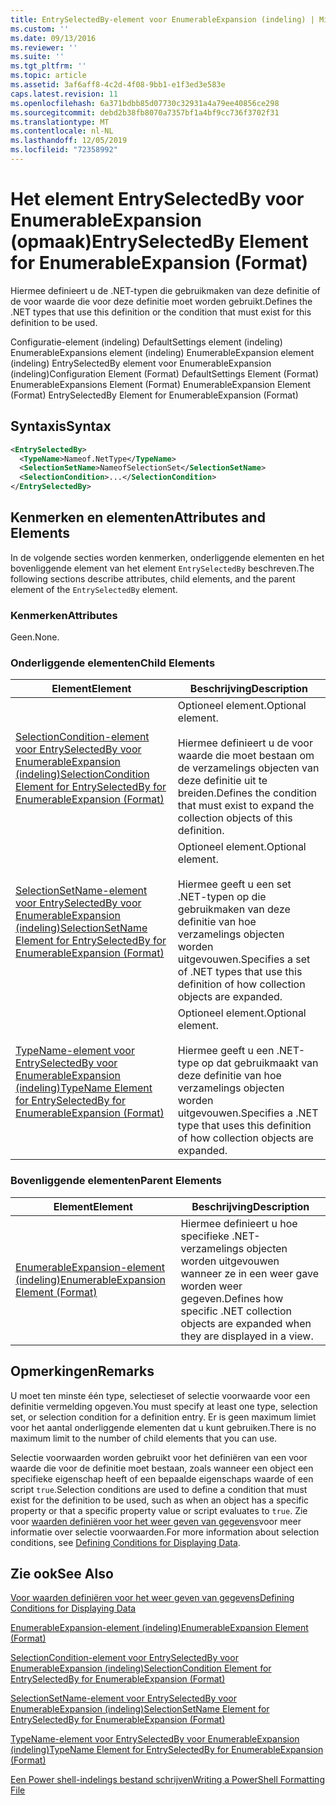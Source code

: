 ```yaml
---
title: EntrySelectedBy-element voor EnumerableExpansion (indeling) | Microsoft Docs
ms.custom: ''
ms.date: 09/13/2016
ms.reviewer: ''
ms.suite: ''
ms.tgt_pltfrm: ''
ms.topic: article
ms.assetid: 3af6aff8-4c2d-4f08-9bb1-e1f3ed3e583e
caps.latest.revision: 11
ms.openlocfilehash: 6a371bdbb85d07730c32931a4a79ee40856ce298
ms.sourcegitcommit: debd2b38fb8070a7357bf1a4bf9cc736f3702f31
ms.translationtype: MT
ms.contentlocale: nl-NL
ms.lasthandoff: 12/05/2019
ms.locfileid: "72358992"
---
```

# <a name="entryselectedby-element-for-enumerableexpansion-format"></a><span data-ttu-id="00b18-102">Het element EntrySelectedBy voor EnumerableExpansion (opmaak)</span><span class="sxs-lookup"><span data-stu-id="00b18-102">EntrySelectedBy Element for EnumerableExpansion (Format)</span></span>

<span data-ttu-id="00b18-103">Hiermee definieert u de .NET-typen die gebruikmaken van deze definitie of de voor waarde die voor deze definitie moet worden gebruikt.</span><span class="sxs-lookup"><span data-stu-id="00b18-103">Defines the .NET types that use this definition or the condition that must exist for this definition to be used.</span></span>

<span data-ttu-id="00b18-104">Configuratie-element (indeling) DefaultSettings element (indeling) EnumerableExpansions element (indeling) EnumerableExpansion element (indeling) EntrySelectedBy element voor EnumerableExpansion (indeling)</span><span class="sxs-lookup"><span data-stu-id="00b18-104">Configuration Element (Format) DefaultSettings Element (Format) EnumerableExpansions Element (Format) EnumerableExpansion Element (Format) EntrySelectedBy Element for EnumerableExpansion (Format)</span></span>

## <a name="syntax"></a><span data-ttu-id="00b18-105">Syntaxis</span><span class="sxs-lookup"><span data-stu-id="00b18-105">Syntax</span></span>

```xml
<EntrySelectedBy>
  <TypeName>Nameof.NetType</TypeName>
  <SelectionSetName>NameofSelectionSet</SelectionSetName>
  <SelectionCondition>...</SelectionCondition>
</EntrySelectedBy>
```

## <a name="attributes-and-elements"></a><span data-ttu-id="00b18-106">Kenmerken en elementen</span><span class="sxs-lookup"><span data-stu-id="00b18-106">Attributes and Elements</span></span>

<span data-ttu-id="00b18-107">In de volgende secties worden kenmerken, onderliggende elementen en het bovenliggende element van het element `EntrySelectedBy` beschreven.</span><span class="sxs-lookup"><span data-stu-id="00b18-107">The following sections describe attributes, child elements, and the parent element of the `EntrySelectedBy` element.</span></span>

### <a name="attributes"></a><span data-ttu-id="00b18-108">Kenmerken</span><span class="sxs-lookup"><span data-stu-id="00b18-108">Attributes</span></span>

<span data-ttu-id="00b18-109">Geen.</span><span class="sxs-lookup"><span data-stu-id="00b18-109">None.</span></span>

### <a name="child-elements"></a><span data-ttu-id="00b18-110">Onderliggende elementen</span><span class="sxs-lookup"><span data-stu-id="00b18-110">Child Elements</span></span>

|<span data-ttu-id="00b18-111">Element</span><span class="sxs-lookup"><span data-stu-id="00b18-111">Element</span></span>|<span data-ttu-id="00b18-112">Beschrijving</span><span class="sxs-lookup"><span data-stu-id="00b18-112">Description</span></span>|
|-------------|-----------------|
|[<span data-ttu-id="00b18-113">SelectionCondition-element voor EntrySelectedBy voor EnumerableExpansion (indeling)</span><span class="sxs-lookup"><span data-stu-id="00b18-113">SelectionCondition Element for EntrySelectedBy for EnumerableExpansion (Format)</span></span>](./selectioncondition-element-for-entryselectedby-for-enumerableexpansion-format.md)|<span data-ttu-id="00b18-114">Optioneel element.</span><span class="sxs-lookup"><span data-stu-id="00b18-114">Optional element.</span></span><br /><br /> <span data-ttu-id="00b18-115">Hiermee definieert u de voor waarde die moet bestaan om de verzamelings objecten van deze definitie uit te breiden.</span><span class="sxs-lookup"><span data-stu-id="00b18-115">Defines the condition that must exist to expand the collection objects of this definition.</span></span>|
|[<span data-ttu-id="00b18-116">SelectionSetName-element voor EntrySelectedBy voor EnumerableExpansion (indeling)</span><span class="sxs-lookup"><span data-stu-id="00b18-116">SelectionSetName Element for EntrySelectedBy for EnumerableExpansion (Format)</span></span>](./selectionsetname-element-for-entryselectedby-for-enumerableexpansion-format.md)|<span data-ttu-id="00b18-117">Optioneel element.</span><span class="sxs-lookup"><span data-stu-id="00b18-117">Optional element.</span></span><br /><br /> <span data-ttu-id="00b18-118">Hiermee geeft u een set .NET-typen op die gebruikmaken van deze definitie van hoe verzamelings objecten worden uitgevouwen.</span><span class="sxs-lookup"><span data-stu-id="00b18-118">Specifies a set of .NET types that use this definition of how collection objects are expanded.</span></span>|
|[<span data-ttu-id="00b18-119">TypeName-element voor EntrySelectedBy voor EnumerableExpansion (indeling)</span><span class="sxs-lookup"><span data-stu-id="00b18-119">TypeName Element for EntrySelectedBy for EnumerableExpansion (Format)</span></span>](./typename-element-for-entryselectedby-for-enumerableexpansion-format.md)|<span data-ttu-id="00b18-120">Optioneel element.</span><span class="sxs-lookup"><span data-stu-id="00b18-120">Optional element.</span></span><br /><br /> <span data-ttu-id="00b18-121">Hiermee geeft u een .NET-type op dat gebruikmaakt van deze definitie van hoe verzamelings objecten worden uitgevouwen.</span><span class="sxs-lookup"><span data-stu-id="00b18-121">Specifies a .NET type that uses this definition of how collection objects are expanded.</span></span>|

### <a name="parent-elements"></a><span data-ttu-id="00b18-122">Bovenliggende elementen</span><span class="sxs-lookup"><span data-stu-id="00b18-122">Parent Elements</span></span>

|<span data-ttu-id="00b18-123">Element</span><span class="sxs-lookup"><span data-stu-id="00b18-123">Element</span></span>|<span data-ttu-id="00b18-124">Beschrijving</span><span class="sxs-lookup"><span data-stu-id="00b18-124">Description</span></span>|
|-------------|-----------------|
|[<span data-ttu-id="00b18-125">EnumerableExpansion-element (indeling)</span><span class="sxs-lookup"><span data-stu-id="00b18-125">EnumerableExpansion Element (Format)</span></span>](./enumerableexpansion-element-format.md)|<span data-ttu-id="00b18-126">Hiermee definieert u hoe specifieke .NET-verzamelings objecten worden uitgevouwen wanneer ze in een weer gave worden weer gegeven.</span><span class="sxs-lookup"><span data-stu-id="00b18-126">Defines how specific .NET collection objects are expanded when they are displayed in a view.</span></span>|

## <a name="remarks"></a><span data-ttu-id="00b18-127">Opmerkingen</span><span class="sxs-lookup"><span data-stu-id="00b18-127">Remarks</span></span>

<span data-ttu-id="00b18-128">U moet ten minste één type, selectieset of selectie voorwaarde voor een definitie vermelding opgeven.</span><span class="sxs-lookup"><span data-stu-id="00b18-128">You must specify at least one type, selection set, or selection condition for a definition entry.</span></span> <span data-ttu-id="00b18-129">Er is geen maximum limiet voor het aantal onderliggende elementen dat u kunt gebruiken.</span><span class="sxs-lookup"><span data-stu-id="00b18-129">There is no maximum limit to the number of child elements that you can use.</span></span>

<span data-ttu-id="00b18-130">Selectie voorwaarden worden gebruikt voor het definiëren van een voor waarde die voor de definitie moet bestaan, zoals wanneer een object een specifieke eigenschap heeft of een bepaalde eigenschaps waarde of een script `true`.</span><span class="sxs-lookup"><span data-stu-id="00b18-130">Selection conditions are used to define a condition that must exist for the definition to be used, such as when an object has a specific property or that a specific property value or script evaluates to `true`.</span></span> <span data-ttu-id="00b18-131">Zie voor [waarden definiëren voor het weer geven van gegevens](./defining-conditions-for-displaying-data.md)voor meer informatie over selectie voorwaarden.</span><span class="sxs-lookup"><span data-stu-id="00b18-131">For more information about selection conditions, see [Defining Conditions for Displaying Data](./defining-conditions-for-displaying-data.md).</span></span>

## <a name="see-also"></a><span data-ttu-id="00b18-132">Zie ook</span><span class="sxs-lookup"><span data-stu-id="00b18-132">See Also</span></span>

[<span data-ttu-id="00b18-133">Voor waarden definiëren voor het weer geven van gegevens</span><span class="sxs-lookup"><span data-stu-id="00b18-133">Defining Conditions for Displaying Data</span></span>](./defining-conditions-for-displaying-data.md)

[<span data-ttu-id="00b18-134">EnumerableExpansion-element (indeling)</span><span class="sxs-lookup"><span data-stu-id="00b18-134">EnumerableExpansion Element (Format)</span></span>](./enumerableexpansion-element-format.md)

[<span data-ttu-id="00b18-135">SelectionCondition-element voor EntrySelectedBy voor EnumerableExpansion (indeling)</span><span class="sxs-lookup"><span data-stu-id="00b18-135">SelectionCondition Element for EntrySelectedBy for EnumerableExpansion (Format)</span></span>](./selectioncondition-element-for-entryselectedby-for-enumerableexpansion-format.md)

[<span data-ttu-id="00b18-136">SelectionSetName-element voor EntrySelectedBy voor EnumerableExpansion (indeling)</span><span class="sxs-lookup"><span data-stu-id="00b18-136">SelectionSetName Element for EntrySelectedBy for EnumerableExpansion (Format)</span></span>](./selectionsetname-element-for-entryselectedby-for-enumerableexpansion-format.md)

[<span data-ttu-id="00b18-137">TypeName-element voor EntrySelectedBy voor EnumerableExpansion (indeling)</span><span class="sxs-lookup"><span data-stu-id="00b18-137">TypeName Element for EntrySelectedBy for EnumerableExpansion (Format)</span></span>](./typename-element-for-entryselectedby-for-enumerableexpansion-format.md)

[<span data-ttu-id="00b18-138">Een Power shell-indelings bestand schrijven</span><span class="sxs-lookup"><span data-stu-id="00b18-138">Writing a PowerShell Formatting File</span></span>](./writing-a-powershell-formatting-file.md)
